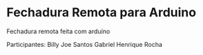 # Fechadura Remota para Arduino
Fechadura remota feita com arduíno

Participantes:
Billy Joe Santos
Gabriel Henrique Rocha
